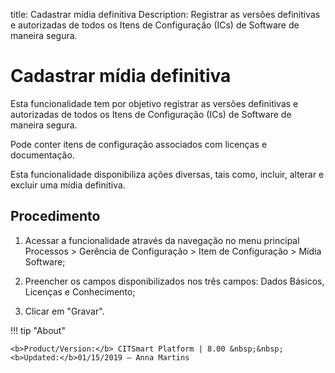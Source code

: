 title: Cadastrar mídia definitiva
Description: Registrar as versões definitivas e autorizadas de todos os Itens de Configuração (ICs) de Software de maneira segura.
# Cadastrar mídia definitiva

Esta funcionalidade tem por objetivo registrar as versões definitivas e
autorizadas de todos os Itens de Configuração (ICs) de Software de maneira
segura.

Pode conter itens de configuração associados com licenças e documentação.

Esta funcionalidade disponibiliza ações diversas, tais como, incluir, alterar e
excluir uma mídia definitiva.

Procedimento
----------------

1.  Acessar a funcionalidade através da navegação no menu principal Processos \>
    Gerência de Configuração \> Item de Configuração \> Mídia Software;

2.  Preencher os campos disponibilizados nos três campos: Dados Básicos,
    Licenças e Conhecimento;

3.  Clicar em "Gravar".



!!! tip "About"

    <b>Product/Version:</b> CITSmart Platform | 8.00 &nbsp;&nbsp;
    <b>Updated:</b>01/15/2019 – Anna Martins
